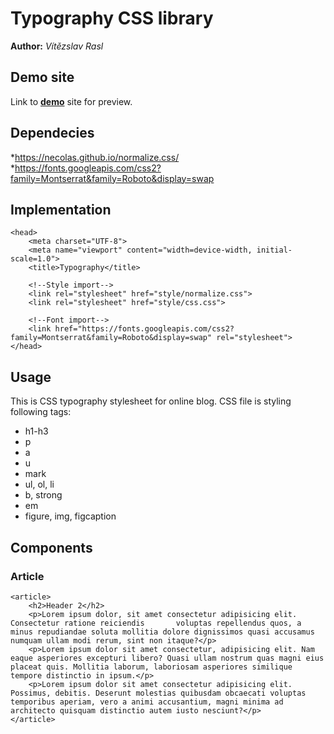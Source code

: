 # Typography CSS library
**Author:** *Vítězslav Rasl*
## Demo site
Link to **[demo](https://vitularasl.github.io/typograpg/#)** site for preview.
## Dependecies
*https://necolas.github.io/normalize.css/
*https://fonts.googleapis.com/css2?family=Montserrat&family=Roboto&display=swap
## Implementation
```
<head>
    <meta charset="UTF-8">
    <meta name="viewport" content="width=device-width, initial-scale=1.0">
    <title>Typography</title>

    <!--Style import-->
    <link rel="stylesheet" href="style/normalize.css">
    <link rel="stylesheet" href="style/css.css">

    <!--Font import-->
    <link href="https://fonts.googleapis.com/css2?family=Montserrat&family=Roboto&display=swap" rel="stylesheet">
</head>
```
## Usage
This is CSS typography stylesheet for online blog. CSS file is styling following tags:
* h1-h3
* p
* a
* u
* mark
* ul, ol, li
* b, strong
* em
* figure, img, figcaption

## Components
### Article
```
<article>
    <h2>Header 2</h2>
    <p>Lorem ipsum dolor, sit amet consectetur adipisicing elit. Consectetur ratione reiciendis       voluptas repellendus quos, a minus repudiandae soluta mollitia dolore dignissimos quasi accusamus numquam ullam modi rerum, sint non itaque?</p>
    <p>Lorem ipsum dolor sit amet consectetur, adipisicing elit. Nam eaque asperiores excepturi libero? Quasi ullam nostrum quas magni eius placeat quis. Mollitia laborum, laboriosam asperiores similique tempore distinctio in ipsum.</p>
    <p>Lorem ipsum dolor sit amet consectetur adipisicing elit. Possimus, debitis. Deserunt molestias quibusdam obcaecati voluptas temporibus aperiam, vero a animi accusantium, magni minima ad architecto quisquam distinctio autem iusto nesciunt?</p>
</article>
```


